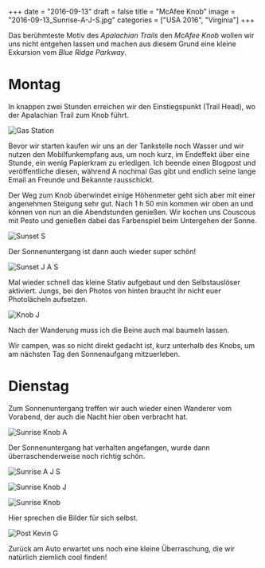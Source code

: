 +++
date = "2016-09-13"
draft = false
title = "McAfee Knob"
image = "2016-09-13_Sunrise-A-J-S.jpg"
categories = ["USA 2016", "Virginia"]
+++

Das berühmteste Motiv des *Apalachian Trails*
den *McAfee Knob* wollen wir uns nicht 
entgehen lassen und machen aus diesem
Grund eine kleine Exkursion vom
*Blue Ridge Parkway*. 

# Montag

In knappen zwei Stunden erreichen wir den 
Einstiegspunkt (Trail Head),
wo der Apalachian Trail zum Knob führt. 

![Gas Station](/images/2016-09-12_Gas-Station.jpg)

Bevor wir starten kaufen wir uns an der
Tankstelle noch Wasser und wir nutzen
den Mobilfunkempfang aus, um noch kurz,
im Endeffekt über eine Stunde, ein
wenig Papierkram zu erledigen. 
Ich beende einen Blogpost und veröffentliche
diesen, während A nochmal Gas gibt und
endlich seine lange Email an Freunde und
Bekannte rausschickt. 

Der Weg zum Knob überwindet einige Höhenmeter
geht sich aber mit einer angenehmen Steigung
sehr gut. 
Nach 1 h 50 min kommen wir oben an
und können von nun an die Abendstunden 
genießen. 
Wir kochen uns Couscous mit Pesto und 
genießen dabei das Farbenspiel beim
Untergehen der Sonne. 

![Sunset S](/images/2016-09-12_Sunset-S.jpg)

Der Sonnenuntergang ist dann auch wieder 
super schön!

![Sunset J A S](/images/2016-09-12_Sunset-J-A-S.jpg)

Mal wieder schnell das kleine Stativ aufgebaut
und den Selbstauslöser aktiviert.
Jungs, bei den Photos von hinten braucht ihr 
nicht euer Photolächeln aufsetzen. 

![Knob J](/images/2016-09-12_Knob-J.jpg)

Nach der Wanderung muss ich die Beine
auch mal baumeln lassen. 

Wir campen, was so nicht direkt gedacht ist,
kurz unterhalb des Knobs, um am nächsten
Tag den Sonnenaufgang mitzuerleben. 

# Dienstag

Zum Sonnenuntergang treffen wir auch wieder
einen Wanderer vom Vorabend,
der auch die Nacht hier oben verbracht hat. 

![Sunrise Knob A](/images/2016-09-13_Sunrise-Knob-A.jpg)

Der Sonnenuntergang hat verhalten angefangen,
wurde dann überraschenderweise noch richtig 
schön. 

![Sunrise A J S](/images/2016-09-13_Sunrise-A-J-S.jpg)

![Sunrise Knob J](/images/2016-09-13_Sunrise-Knob-J.jpg)

![Sunrise Knob](/images/2016-09-13_Sunrise-Knob.jpg)

Hier sprechen die Bilder für sich selbst. 

![Post Kevin G](/images/2016-09-13_Post-Kevin-G.jpg)

Zurück am Auto erwartet uns noch eine kleine
Überraschung, die wir natürlich ziemlich cool
finden!
